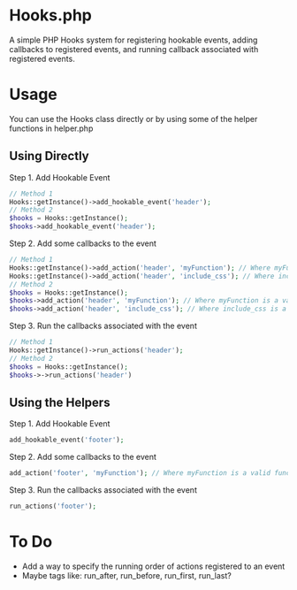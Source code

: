 # Hooks.php
A simple PHP Hooks system for registering hookable events, adding callbacks to registered events, and running callback associated with registered events.

# Usage
You can use the Hooks class directly or by using some of the helper functions in helper.php

## Using Directly

Step 1. Add Hookable Event

```php
// Method 1
Hooks::getInstance()->add_hookable_event('header');
// Method 2
$hooks = Hooks::getInstance();
$hooks->add_hookable_event('header');
```

Step 2. Add some callbacks to the event

```php
// Method 1
Hooks::getInstance()->add_action('header', 'myFunction'); // Where myFunction is a valid function
Hooks::getInstance()->add_action('header', 'include_css'); // Where include_css is a valid function
// Method 2
$hooks = Hooks::getInstance();
$hooks->add_action('header', 'myFunction'); // Where myFunction is a valid function
$hooks->add_action('header', 'include_css'); // Where include_css is a valid function
```

Step 3. Run the callbacks associated with the event

```php
// Method 1
Hooks::getInstance()->run_actions('header');
// Method 2
$hooks = Hooks::getInstance();
$hooks->->run_actions('header')
```

## Using the Helpers

Step 1. Add Hookable Event

```php
add_hookable_event('footer');
```

Step 2. Add some callbacks to the event

```php
add_action('footer', 'myFunction'); // Where myFunction is a valid function
```

Step 3. Run the callbacks associated with the event

```php
run_actions('footer');
```

# To Do
- Add a way to specify the running order of actions registered to an event
- Maybe tags like: run_after, run_before, run_first, run_last?
